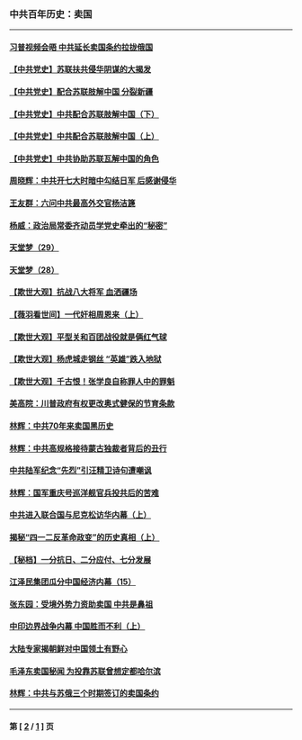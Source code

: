 ### 中共百年历史：卖国
---
#### [习普视频会晤 中共延长卖国条约拉拢俄国](../../pages/nf1176117/n13060971.md?08290430) 
#### [【中共党史】苏联扶共侵华阴谋的大揭发](../../pages/nf1176117/n13056050.md?08290430) 
#### [【中共党史】配合苏联肢解中国 分裂新疆](../../pages/nf1176117/n13040700.md?08290430) 
#### [【中共党史】中共配合苏联肢解中国（下）](../../pages/nf1176117/n13035660.md?08290430) 
#### [【中共党史】中共配合苏联肢解中国（上）](../../pages/nf1176117/n13030262.md?08290430) 
#### [【中共党史】中共协助苏联瓦解中国的角色](../../pages/nf1176117/n13018109.md?08290430) 
#### [周晓辉：中共开七大时暗中勾结日军 后感谢侵华](../../pages/nf1176117/n12921960.md?08290430) 
#### [王友群：六问中共最高外交官杨洁篪](../../pages/nf1176117/n12836495.md?08290430) 
#### [杨威：政治局常委齐动员学党史牵出的“秘密”](../../pages/nf1176117/n12764642.md?08290430) 
#### [天堂梦（29）](../../pages/nf1176117/n12408465.md?08290430) 
#### [天堂梦（28）](../../pages/nf1176117/n12408309.md?08290430) 
#### [【欺世大观】抗战八大将军 血洒疆场](../../pages/nf1176117/n12357044.md?08290430) 
#### [【薇羽看世间】一代奸相周恩来（上）](../../pages/nf1176117/n12401109.md?08290430) 
#### [【欺世大观】平型关和百团战役就是俩红气球](../../pages/nf1176117/n12359157.md?08290430) 
#### [【欺世大观】杨虎城走钢丝 “英雄”跌入地狱](../../pages/nf1176117/n12358840.md?08290430) 
#### [【欺世大观】千古恨！张学良自称罪人中的罪魁](../../pages/nf1176117/n12358629.md?08290430) 
#### [美高院：川普政府有权更改奥式健保的节育条款](../../pages/nf1176117/n12242171.md?08290430) 
#### [林辉：中共70年来卖国黑历史](../../pages/nf1176117/n11552181.md?08290430) 
#### [林辉：中共高规格接待蒙古独裁者背后的丑行](../../pages/nf1176117/n11225005.md?08290430) 
#### [中共陆军纪念“先烈”引汪精卫诗句遭嘲讽](../../pages/nf1176117/n11153345.md?08290430) 
#### [林辉：国军重庆号巡洋舰官兵投共后的苦难](../../pages/nf1176117/n10997801.md?08290430) 
#### [中共进入联合国与尼克松访华内幕（上）](../../pages/nf1176117/n10138788.md?08290430) 
#### [揭秘“四一二反革命政变”的历史真相（上）](../../pages/nf1176117/n9996650.md?08290430) 
#### [【秘档】一分抗日、二分应付、七分发展](../../pages/nf1176117/n9331484.md?08290430) 
#### [江泽民集团瓜分中国经济内幕（15）](../../pages/nf1176117/n9268584.md?08290430) 
#### [张东园：受境外势力资助卖国 中共是鼻祖](../../pages/nf1176117/n9272480.md?08290430) 
#### [中印边界战争内幕 中国胜而不利（上）](../../pages/nf1176117/n9252458.md?08290430) 
#### [大陆专家揭朝鲜对中国领土有野心](../../pages/nf1176117/n9074056.md?08290430) 
#### [毛泽东卖国秘闻 为投靠苏联曾想定都哈尔滨](../../pages/nf1176117/n9058631.md?08290430) 
#### [林辉：中共与苏俄三个时期签订的卖国条约](../../pages/nf1176117/n9036062.md?08290430) 

---
#### 第 [ [2](./2.md?08290430) / [1](./1.md?08290430) ] 页
